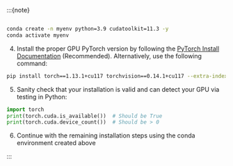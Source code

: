 :::{note}

```{include} install-windows-generic.md
```

```bash
conda create -n myenv python=3.9 cudatoolkit=11.3 -y
conda activate myenv
```

4. Install the proper GPU PyTorch version by following the [PyTorch Install Documentation](https://pytorch.org/get-started/locally/) (Recommended). Alternatively, use the following command:

```bash
pip install torch==1.13.1+cu117 torchvision==0.14.1+cu117 --extra-index-url https://download.pytorch.org/whl/cu117
```

5. Sanity check that your installation is valid and can detect your GPU via testing in Python:

```python
import torch
print(torch.cuda.is_available())  # Should be True
print(torch.cuda.device_count())  # Should be > 0
```

6. Continue with the remaining installation steps using the conda environment created above

:::
